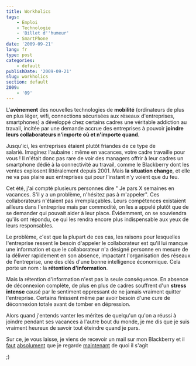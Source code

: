 ```yaml
---
title: Workholics
tags:
    - Emploi
    - Technologie
    - 'Billet d''humeur'
    - SmartPhone
date: '2009-09-21'
lang: fr
type: post
categories:
    - default
publishDate: '2009-09-21'
slug: workholics
section: default
2009:
    - '09'
---
```


L'**avènement** des nouvelles technologies de **mobilité** (ordinateurs de plus en plus léger, wifi, connections sécurisées aux réseaux d'entreprises, smartphones) a développé chez certains cadres une véritable addiction au travail, incitée par une demande accrue des entreprises à pouvoir **joindre leurs collaborateurs n'importe où et n'importe quand**.

<!--more-->

Jusqu'ici, les entreprises étaient plutôt friandes de ce type de salarié. Imaginez l'aubaine&nbsp;: même en vacances, votre cadre travaille pour vous&nbsp;! Il n'était donc pas rare de voir des managers offrir à leur cadres un smartphone dédié à la connectivité au travail, comme le Blackberry dont les ventes explosent littéralement depuis 2001\. Mais **la situation change**, et elle ne va pas plaire aux entreprises qui pour l'instant n'y voient que du feu.

Cet été, j'ai compté plusieurs personnes dire " Je pars X semaines en vacances. S'il y a un problème, n'hésitez pas à m'appeler". Ces collaborateurs n'étaient pas irremplaçables. Leurs compétences existaient ailleurs dans l'entreprise mais par commodité, on les a appelé plutôt que de se demander qui pouvait aider à leur place. Évidemment, on se souviendra qu'ils ont répondu, ce qui les rendra encore plus indispensable aux yeux de leurs responsables.

Le problème, c'est que la plupart de ces cas, les raisons pour lesquelles l'entreprise ressent le besoin d'appeler le collaborateur est qu'il lui manque une information et que le collaborateur n'a désigné personne en mesure de la délivrer rapidement en son absence, impactant l'organisation des réseaux de l'entreprise, une des clés d'une bonne intelligence économique. Cela porte un nom&nbsp;: la **rétention d'information**.

Mais la rétention d'information n'est pas la seule conséquence. En absence de déconnexion complète, de plus en plus de cadres souffrent d'un **stress intense** causé par le sentiment oppressant de ne jamais vraiment quitter l'entreprise. Certains finissent même par avoir besoin d'une cure de déconnexion totale avant de tomber en dépression.

Alors quand j'entends vanter les mérites de quelqu'un qu'on a réussi à joindre pendant ses vacances à l'autre bout du monde, je me dis que je suis vraiment heureux de savoir tout éteindre quand je pars.

Sur ce, je vous laisse, je viens de recevoir un mail sur mon Blackberry et il <span style="text-decoration: underline">faut</span> <span style="text-decoration: underline">absolument</span> que je regarde <span style="text-decoration: underline">maintenant</span> de quoi il s'agit

;)